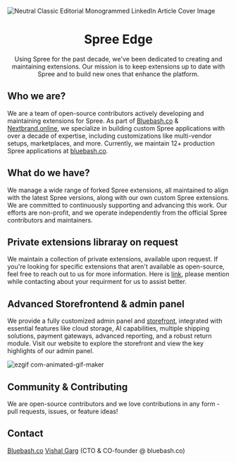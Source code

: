 ![Neutral Classic Editorial Monogrammed LinkedIn Article Cover Image](https://github.com/user-attachments/assets/fb90d59b-feb3-421e-a1cc-7ba0b4684b0c)



<p align="center">
  <h1 align="center">Spree Edge</h1>

  <p align="center">
 Using Spree for the past decade, we've been dedicated to creating and maintaining extensions. Our mission is to keep extensions up to date with Spree and to build new ones that enhance the platform.
    <br />
  </p>
</p>

## Who we are?
We are a team of open-source contributors actively developing and maintaining extensions for Spree. As part of [Bluebash.co](bluebash.co) & [Nextbrand.online](www.nextbrand.online), we specialize in building custom Spree applications with over a decade of expertise, including customizations like multi-vendor setups, marketplaces, and more. Currently, we maintain 12+ production Spree applications at [bluebash.co](www.bluebash.co).

## What do we have?
We manage a wide range of forked Spree extensions, all maintained to align with the latest Spree versions, along with our own custom Spree extensions. We are committed to continuously supporting and advancing this work. Our efforts are non-profit, and we operate independently from the official Spree contributors and maintainers.

## Private extensions libraray on request
We maintain a collection of private extensions, available upon request. If you're looking for specific extensions that aren't available as open-source, feel free to reach out to us for more information. Here is [link](https://www.bluebash.co/company/contact-us), please mention while contacting about your requirment for us to assist better.

## Advanced Storefrontend & admin panel 
We provide a fully customized admin panel and [storefront](https://demo.nextbrand.online), integrated with essential features like cloud storage, AI capabilities, multiple shipping solutions, payment gateways, advanced reporting, and a robust return module. Visit our website to explore the storefront and view the key highlights of our admin panel.

![ezgif com-animated-gif-maker](https://github.com/user-attachments/assets/e566bda3-0f94-41d4-90e4-09915c9e9f49)

## Community & Contributing

We are open-source contributors and we love contributions in any form - pull requests, issues, or feature ideas!


## Contact

[Bluebash.co]([bluebash.co](https://www.bluebash.co/company/contact-us))
[Vishal Garg](https://www.linkedin.com/in/vishalgargco) (CTO & CO-founder @ bluebash.co)


